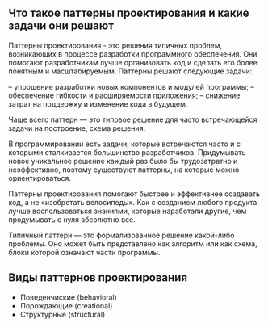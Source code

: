 ## Что такое паттерны проектирования и какие задачи они решают
Паттерны проектирования - это решения типичных проблем, возникающих в процессе разработки программного обеспечения. Они помогают разработчикам лучше организовать код и сделать его более понятным и масштабируемым. Паттерны решают следующие задачи:

– упрощение разработки новых компонентов и модулей программы;
– обеспечение гибкости и расширяемости приложения;
– снижение затрат на поддержку и изменение кода в будущем.

Чаще всего паттерн — это типовое решение для часто встречающейся задачи на построение, схема решения.

В программировании есть задачи, которые встречаются часто и с которыми сталкивается большинство разработчиков. Придумывать новое уникальное решение каждый раз было бы трудозатратно и неэффективно, поэтому существуют паттерны, на которые можно ориентироваться.

Паттерны проектирования помогают быстрее и эффективнее создавать код, а не «изобретать велосипеды». Как с созданием любого продукта: лучше воспользоваться знаниями, которые наработали другие, чем продумывать с нуля абсолютно все.

Типичный паттерн — это формализованное решение какой-либо проблемы. Оно может быть представлено как алгоритм или как схема, блоки которой означают части программы.

## Виды паттернов проектирования
- Поведенчиские (behavioral)
- Порождающие (creational)
- Структурные (structural)
